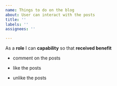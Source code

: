```yaml
---
name: Things to do on the blog
about: User can interact with the posts
title: ''
labels: ''
assignees: ''

---
```


As a **role** I can **capability** so that **received benefit**

- comment on the posts

- like the posts

- unlike the posts
